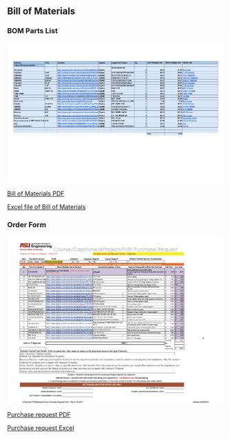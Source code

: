 ## Bill of Materials

### BOM Parts List

![BOM](1746171733100-a01818e3-dcad-46e4-9842-f23ffa719bb3_1.jpg)

[Bill of Materials PDF](<wifi BOM - Sheet1 (3).pdf>)


[Excel file of Bill of Materials](<../../../../../Downloads/wifi BOM.xlsx>)


### Order Form

![Purchase Request](1746173643409-286b781a-73ec-4aa3-8171-3059d375c05a_1.jpg)

[Purchase request PDF](<EGR-3x4-Purchase-Request-2021 DIGI KEY (1).pdf>)

[Purchase request Excel](<../../../../../Downloads/EGR-3x4-Purchase-Request-2021 DIGI KEY (1).xlsx>)